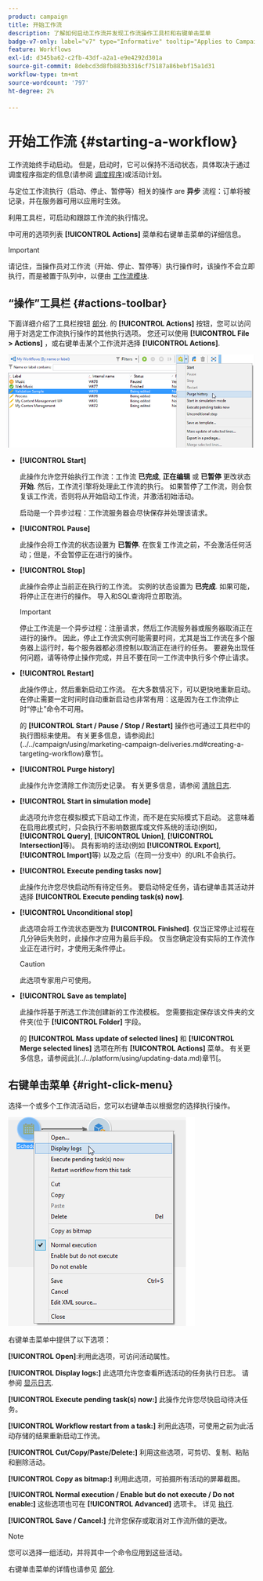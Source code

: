 ```yaml
---
product: campaign
title: 开始工作流
description: 了解如何启动工作流并发现工作流操作工具栏和右键单击菜单
badge-v7-only: label="v7" type="Informative" tooltip="Applies to Campaign Classic v7 only"
feature: Workflows
exl-id: d345ba62-c2fb-43df-a2a1-e9e4292d301a
source-git-commit: 8debcd3d8fb883b3316cf75187a86bebf15a1d31
workflow-type: tm+mt
source-wordcount: '797'
ht-degree: 2%

---
```


# 开始工作流 {#starting-a-workflow}



工作流始终手动启动。 但是，启动时，它可以保持不活动状态，具体取决于通过调度程序指定的信息(请参阅 [调度程序](scheduler.md))或活动计划。

与定位工作流执行（启动、停止、暂停等）相关的操作 are **异步** 流程：订单将被记录，并在服务器可用以应用时生效。

利用工具栏，可启动和跟踪工作流的执行情况。

中可用的选项列表 **[!UICONTROL Actions]** 菜单和右键单击菜单的详细信息。

>[!IMPORTANT]
>
>请记住，当操作员对工作流（开始、停止、暂停等）执行操作时，该操作不会立即执行，而是被置于队列中，以便由 [工作流模块](architecture.md).

## “操作”工具栏 {#actions-toolbar}

下面详细介绍了工具栏按钮 [部分](../../campaign/using/marketing-campaign-deliveries.md#building-the-main-target-in-a-workflow). 的 **[!UICONTROL Actions]** 按钮，您可以访问用于对选定工作流执行操作的其他执行选项。 您还可以使用 **[!UICONTROL File > Actions]** ，或右键单击某个工作流并选择 **[!UICONTROL Actions]**.

![](assets/purge_historique.png)

* **[!UICONTROL Start]**

   此操作允许您开始执行工作流：工作流 **已完成**, **正在编辑** 或 **已暂停** 更改状态 **开始**. 然后，工作流引擎将处理此工作流的执行。 如果暂停了工作流，则会恢复该工作流，否则将从开始启动工作流，并激活初始活动。

   启动是一个异步过程：工作流服务器会尽快保存并处理该请求。

* **[!UICONTROL Pause]**

   此操作会将工作流的状态设置为 **已暂停**. 在恢复工作流之前，不会激活任何活动；但是，不会暂停正在进行的操作。

* **[!UICONTROL Stop]**

   此操作会停止当前正在执行的工作流。 实例的状态设置为 **已完成**. 如果可能，将停止正在进行的操作。 导入和SQL查询将立即取消。

   >[!IMPORTANT]
   >
   >停止工作流是一个异步过程：注册请求，然后工作流服务器或服务器取消正在进行的操作。 因此，停止工作流实例可能需要时间，尤其是当工作流在多个服务器上运行时，每个服务器都必须控制以取消正在进行的任务。 要避免出现任何问题，请等待停止操作完成，并且不要在同一工作流中执行多个停止请求。

* **[!UICONTROL Restart]**

   此操作停止，然后重新启动工作流。 在大多数情况下，可以更快地重新启动。 在停止需要一定时间时自动重新启动也非常有用：这是因为在工作流停止时“停止”命令不可用。

   的 **[!UICONTROL Start / Pause / Stop / Restart]** 操作也可通过工具栏中的执行图标来使用。 有关更多信息，请参阅此](../../campaign/using/marketing-campaign-deliveries.md#creating-a-targeting-workflow)章节[。

* **[!UICONTROL Purge history]**

   此操作允许您清除工作流历史记录。 有关更多信息，请参阅 [清除日志](monitoring-workflow-execution.md#purging-the-logs).

* **[!UICONTROL Start in simulation mode]**

   此选项允许您在模拟模式下启动工作流，而不是在实际模式下启动。 这意味着在启用此模式时，只会执行不影响数据库或文件系统的活动(例如， **[!UICONTROL Query]**, **[!UICONTROL Union]**, **[!UICONTROL Intersection]**&#x200B;等)。 具有影响的活动(例如 **[!UICONTROL Export]**, **[!UICONTROL Import]**&#x200B;等) 以及之后（在同一分支中）的URL不会执行。

* **[!UICONTROL Execute pending tasks now]**

   此操作允许您尽快启动所有待定任务。 要启动特定任务，请右键单击其活动并选择 **[!UICONTROL Execute pending task(s) now]**.

* **[!UICONTROL Unconditional stop]**

   此选项会将工作流状态更改为 **[!UICONTROL Finished]**. 仅当正常停止过程在几分钟后失败时，此操作才应用为最后手段。 仅当您确定没有实际的工作流作业正在进行时，才使用无条件停止。

   >[!CAUTION]
   >
   >此选项专家用户可使用。

* **[!UICONTROL Save as template]**

   此操作将基于所选工作流创建新的工作流模板。 您需要指定保存该文件夹的文件夹(位于 **[!UICONTROL Folder]** 字段。

   的 **[!UICONTROL Mass update of selected lines]** 和 **[!UICONTROL Merge selected lines]** 选项在所有 **[!UICONTROL Actions]** 菜单。 有关更多信息，请参阅此](../../platform/using/updating-data.md)章节[。

## 右键单击菜单 {#right-click-menu}

选择一个或多个工作流活动后，您可以右键单击以根据您的选择执行操作。

![](assets/contextual_menu.png)

右键单击菜单中提供了以下选项：

**[!UICONTROL Open]**:利用此选项，可访问活动属性。

**[!UICONTROL Display logs:]** 此选项允许您查看所选活动的任务执行日志。 请参阅 [显示日志](monitoring-workflow-execution.md#displaying-logs).

**[!UICONTROL Execute pending task(s) now:]** 此操作允许您尽快启动待决任务。

**[!UICONTROL Workflow restart from a task:]** 利用此选项，可使用之前为此活动存储的结果重新启动工作流。

**[!UICONTROL Cut/Copy/Paste/Delete:]** 利用这些选项，可剪切、复制、粘贴和删除活动。

**[!UICONTROL Copy as bitmap:]** 利用此选项，可拍摄所有活动的屏幕截图。

**[!UICONTROL Normal execution / Enable but do not execute / Do not enable:]** 这些选项也可在 **[!UICONTROL Advanced]** 选项卡。 详见 [执行](advanced-parameters.md#execution).

**[!UICONTROL Save / Cancel:]** 允许您保存或取消对工作流所做的更改。

>[!NOTE]
>
>您可以选择一组活动，并将其中一个命令应用到这些活动。

右键单击菜单的详情也请参见 [部分](../../campaign/using/marketing-campaign-deliveries.md#executing-a-workflow).
